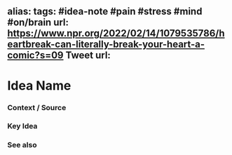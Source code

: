 alias: 
tags: #idea-note #pain #stress #mind #on/brain
url: https://www.npr.org/2022/02/14/1079535786/heartbreak-can-literally-break-your-heart-a-comic?s=09
Tweet url: 
---
# Idea Name

### Context / Source


### Key Idea



### See also
